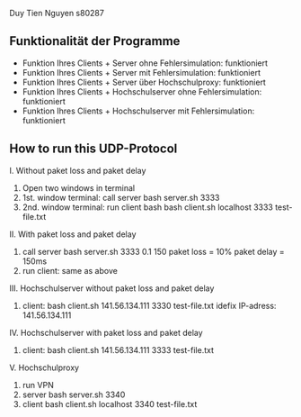 Duy Tien Nguyen s80287

## Funktionalität der Programme

- Funktion Ihres Clients + Server ohne Fehlersimulation: funktioniert
- Funktion Ihres Clients + Server mit Fehlersimulation: funktioniert
- Funktion Ihres Clients + Server über Hochschulproxy: funktioniert
- Funktion Ihres Clients + Hochschulserver ohne Fehlersimulation: funktioniert
- Funktion Ihres Clients + Hochschulserver mit Fehlersimulation: funktioniert


## How to run this UDP-Protocol

I. Without paket loss and paket delay
1. Open two windows in terminal
2. 1st. window terminal: call server
bash server.sh 3333
3. 2nd. window terminal: run client
bash bash client.sh localhost 3333 test-file.txt

II. With paket loss and paket delay
1. call server
bash server.sh 3333 0.1 150
paket loss = 10%
paket delay = 150ms
2. run client: same as above

III. Hochschulserver without paket loss and paket delay
1. client:
bash client.sh 141.56.134.111 3330 test-file.txt
idefix IP-adress: 141.56.134.111

IV. Hochschulserver with paket loss and paket delay
1. client:
bash client.sh 141.56.134.111 3333 test-file.txt

V. Hochschulproxy
1. run VPN
2. server
bash server.sh 3340
3. client
bash client.sh localhost 3340 test-file.txt